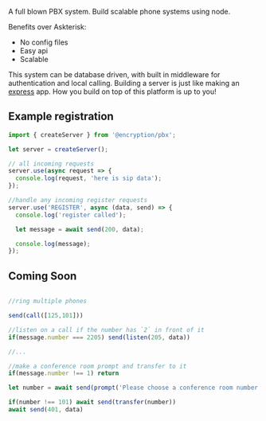 A full blown PBX system. Build scalable phone systems using node. 

Benefits over Askterisk:

- No config files
- Easy api
- Scalable

This system can be database driven, with built in middleware for authentication and local calling. Building a server is just like making an [express](https://expressjs.org) app. How you build on top of this platform is up to you!

## Example registration

```js
import { createServer } from '@encryption/pbx';

let server = createServer();

// all incoming requests
server.use(async request => {
  console.log(request, 'here is sip data');
});

//handle any incoming register requests
server.use('REGISTER', async (data, send) => {
  console.log('register called');

  let message = await send(200, data);

  console.log(message);
});


```

## Coming Soon

```js

//ring multiple phones

send(call([125,101]))

//listen on a call if the number has `2` in front of it
if(message.number === 2205) send(listen(205, data))

//...

//make a conference room prompt and transfer to it
if(message.number !== 1) return

let number = await send(prompt('Please choose a conference room number'))

if(number !== 101) await send(transfer(number))
await send(401, data)
```